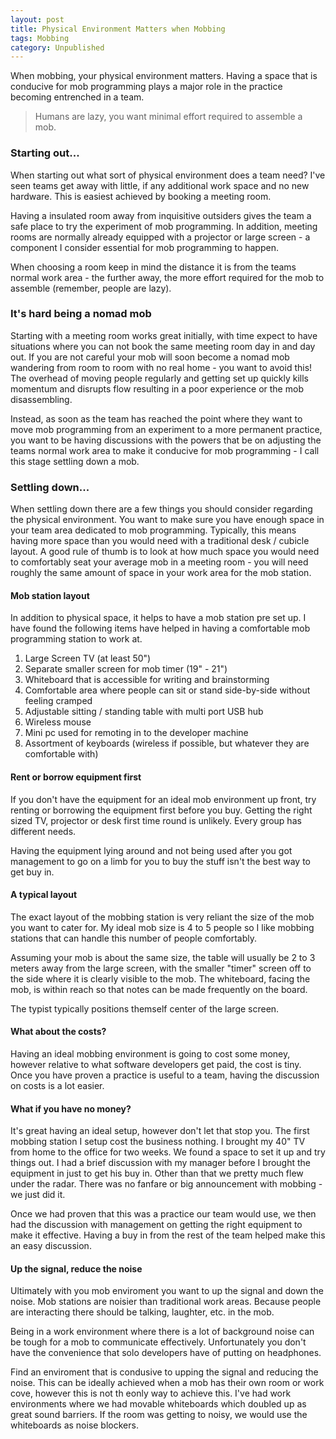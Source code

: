 ```yaml
---
layout: post
title: Physical Environment Matters when Mobbing
tags: Mobbing
category: Unpublished
---
```


When mobbing, your physical environment matters. Having a space that is conducive for mob programming plays a major role in the practice becoming entrenched in a team.

> Humans are lazy, you want minimal effort required to assemble a mob.

### Starting out...

When starting out what sort of physical environment does a team need? I've seen teams get away with little, if any additional work space and no new hardware. This is easiest achieved by booking a meeting room.  

Having a insulated room away from inquisitive outsiders gives the team a safe place to try the experiment of mob programming. In addition, meeting rooms are normally already equipped with a projector or large screen - a component I consider essential for mob programming to happen. 

When choosing a room keep in mind the distance it is from the teams normal work area - the further away, the more effort required for the mob to assemble (remember, people are lazy).

### It's hard being a nomad mob  

Starting with a meeting room works great initially, with time expect to have situations where you can not book the same meeting room day in and day out. If you are not careful your mob will soon become a nomad mob wandering from room to room with no real home - you want to avoid this! The overhead of moving people regularly and getting set up quickly kills momentum and disrupts flow resulting in a poor experience or the mob disassembling.  

Instead, as soon as the team has reached the point where they want to move mob programming from an experiment to a more permanent practice, you want to be having discussions with the powers that be on adjusting the teams normal work area to make it conducive for mob programming - I call this stage settling down a mob.

### Settling down...

When settling down there are a few things you should consider regarding the physical environment. You want to make sure you have enough space in your team area dedicated to mob programming. Typically, this means having more space than you would need with a traditional desk / cubicle layout. A good rule of thumb is to look at how much space you would need to comfortably seat your average mob in a meeting room - you will need roughly the same amount of space in your work area for the mob station.

#### Mob station layout

In addition to physical space, it helps to have a mob station pre set up. I have found the following items have helped in having a comfortable mob programming station to work at.  

1. Large Screen TV (at least 50")  
2. Separate smaller screen for mob timer (19" - 21")
3. Whiteboard that is accessible for writing and brainstorming  
4. Comfortable area where people can sit or stand side-by-side without feeling cramped  
5. Adjustable sitting / standing table with multi port USB hub 
6. Wireless mouse  
7. Mini pc used for remoting in to the developer machine
8. Assortment of keyboards (wireless if possible, but whatever they are comfortable with)   

#### Rent or borrow equipment first

If you don't have the equipment for an ideal mob environment up front, try renting or borrowing the equipment first before you buy. Getting the right sized TV, projector or desk first time round is unlikely. Every group has different needs.

Having the equipment lying around and not being used after you got management to go on a limb for you to buy the stuff isn't the best way to get buy in.

#### A typical layout

The exact layout of the mobbing station is very reliant the size of the mob you want to cater for. My ideal mob size is 4 to 5 people so I like mobbing stations that can handle this number of people comfortably.

Assuming your mob is about the same size, the table will usually be 2 to 3 meters away from the large screen, with the smaller "timer" screen off to the side where it is clearly visible to the mob. The whiteboard, facing the mob, is within reach so that notes can be made frequently on the board.

The typist typically positions themself center of the large screen.

#### What about the costs?

Having an ideal mobbing environment is going to cost some money, however relative to what software developers get paid, the cost is tiny. Once you have proven a practice is useful to a team, having the discussion on costs is a lot easier.

#### What if you have no money?

It's great having an ideal setup, however don't let that stop you. The first mobbing station I setup cost the business nothing. I brought my 40" TV from home to the office for two weeks. We found a space to set it up and try things out. I had a brief discussion with my manager before I brought the equipment in just to get his buy in. Other than that we pretty much flew under the radar. There was no fanfare or big announcement with mobbing - we just did it.

Once we had proven that this was a practice our team would use, we then had the discussion with management on getting the right equipment to make it effective. Having a buy in from the rest of the team helped make this an easy discussion.

#### Up the signal, reduce the noise

Ultimately with you mob enviroment you want to up the signal and down the noise. Mob stations are noisier than traditional work areas. Because people are interacting there should be talking, laughter, etc. in the mob.

Being in a work environment where there is a lot of background noise can be tough for a mob to communicate effectively. Unfortunately you don't have the convenience that solo developers have of putting on headphones. 

Find an enviroment that is condusive to upping the signal and reducing the noise. This can be ideally achieved  when a mob has their own room or work cove, however this is not th eonly way to achieve this. I've had work environments where we had movable whiteboards which doubled up as great sound barriers. If the room was getting to noisy, we would use the whiteboards as noise blockers.

